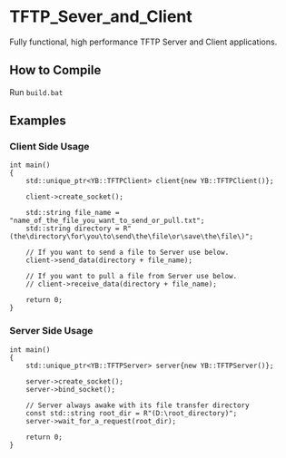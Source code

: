 # TFTP_Sever_and_Client

Fully functional, high performance TFTP Server and Client applications.

## How to Compile

Run `build.bat`

## Examples

### Client Side Usage

```
int main()
{
    std::unique_ptr<YB::TFTPClient> client{new YB::TFTPClient()};

    client->create_socket();

    std::string file_name = "name_of_the_file_you_want_to_send_or_pull.txt";
    std::string directory = R"(the\directory\for\you\to\send\the\file\or\save\the\file\)";

    // If you want to send a file to Server use below.
    client->send_data(directory + file_name);

    // If you want to pull a file from Server use below.
    // client->receive_data(directory + file_name);

    return 0;
}
```

### Server Side Usage

```
int main()
{
    std::unique_ptr<YB::TFTPServer> server{new YB::TFTPServer()};

    server->create_socket();
    server->bind_socket();

    // Server always awake with its file transfer directory
    const std::string root_dir = R"(D:\root_directory)"; 
    server->wait_for_a_request(root_dir);

    return 0;
}
```

